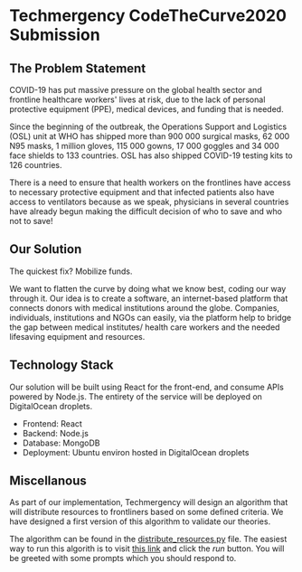 # Techmergency CodeTheCurve2020 Submission

## The Problem Statement

COVID-19 has put massive pressure on the global health sector and frontline healthcare workers' lives at risk, due to the lack of personal protective equipment (PPE), medical devices, and funding that is needed.

Since the beginning of the outbreak, the Operations Support and Logistics (OSL) unit at WHO has shipped more than 900 000 surgical masks, 62 000 N95 masks, 1 million gloves, 115 000 gowns, 17 000 goggles and 34 000 face shields to 133 countries. OSL has also shipped COVID-19 testing kits to 126 countries.

There is a need to ensure that health workers on the frontlines have access to necessary protective equipment and that infected patients also have access to ventilators because as we speak, physicians in several countries have already begun making the difficult decision of who to save and who not to save!

## Our Solution

The quickest fix? Mobilize funds.

We want to flatten the curve by doing what we know best, coding our way through it.
Our idea is to create a software, an internet-based platform that connects donors with medical institutions around the globe. Companies, individuals, institutions and NGOs can easily, via the platform help to bridge the gap between medical institutes/ health care workers and the needed lifesaving equipment and resources.

## Technology Stack

Our solution will be built using React for the front-end, and consume APIs powered by Node.js. The entirety of the service will be deployed on DigitalOcean droplets.

- Frontend: React
- Backend: Node.js
- Database: MongoDB
- Deployment: Ubuntu environ hosted in DigitalOcean droplets

## Miscellanous

As part of our implementation, Techmergency will design an algorithm that will distribute resources to frontliners based on some defined criteria. We have designed a first version of this algorithm to validate our theories.

The algorithm can be found in the [distribute_resources.py](/distribute_resources.py) file. The easiest way to run this algorith is to visit [this link](https://repl.it/repls/BruisedGregariousAssignment) and click the _run_ button. You will be greeted with some prompts which you should respond to.
